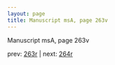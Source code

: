 ```yaml
---
layout: page
title: Manuscript msA, page 263v
---
```


Manuscript msA, page 263v

prev:  [263r](../263r) | next:  [264r](../264r)
